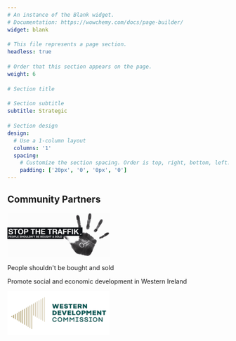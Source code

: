 ```yaml
---
# An instance of the Blank widget.
# Documentation: https://wowchemy.com/docs/page-builder/
widget: blank

# This file represents a page section.
headless: true

# Order that this section appears on the page.
weight: 6 

# Section title

# Section subtitle
subtitle: Strategic

# Section design
design:
  # Use a 1-column layout
  columns: '1'
  spacing:
    # Customize the section spacing. Order is top, right, bottom, left.
    padding: ['20px', '0', '0px', '0']
---
```


<div class="container mb-5">
<!-- Title -->
<h2 class="text-center font-weight-bold">Community Partners </h2>
  <!-- First row -->
    <div class="row align-items-top text-center mt-4 mb-5">
        <div class="col text-center">
            <a href="https://www.stopthetraffik.org" target="_blank">
                <img src="./logos/traffik-logo-hand.png" alt="Stop the traffik logo" style="max-width: 90%; margin: auto; height: 100px;" />
             </a>
    <!-- Second row -->
   <div class="row align-items-top text-center mt-4 mb-5">
        <div class="col text-center">
            <p class="pt-2">People shouldn't be bought and sold</p>
        </div>
  <div class="row align-items-top text-center  mt-4 mb-5">
    <div class="col text-center" > 
      <p class="pt-2"> Promote social and economic development in Western Ireland</p></div>
          <div class="col text-center" > 
             <a href="https://westerndevelopment.ie/" target="_blank"> 
      <img src="./logos/western-development-commission-300x129.png" alt="Western Development Commission logo" style="max-width:90%; margin:auto; height:100px;">
              </a>
    </div>
  </div> 

